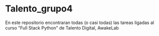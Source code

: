 # Talento_grupo4
En este repositorio encontraran todas (o casi todas) las tareas ligadas al curso "Full Stack Python" de Talento Digital, AwakeLab
